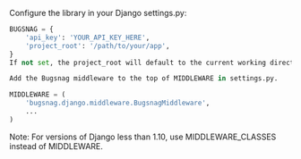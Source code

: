 Configure the library in your Django settings.py:

```python
BUGSNAG = {
    'api_key': 'YOUR_API_KEY_HERE',
    'project_root': '/path/to/your/app',
}
If not set, the project_root will default to the current working directory, and api_key will default to the BUGSNAG_API_KEY environment variable.

Add the Bugsnag middleware to the top of MIDDLEWARE in settings.py.

MIDDLEWARE = (
    'bugsnag.django.middleware.BugsnagMiddleware',
    ...
)
```
Note: For versions of Django less than 1.10, use MIDDLEWARE_CLASSES instead of MIDDLEWARE.

